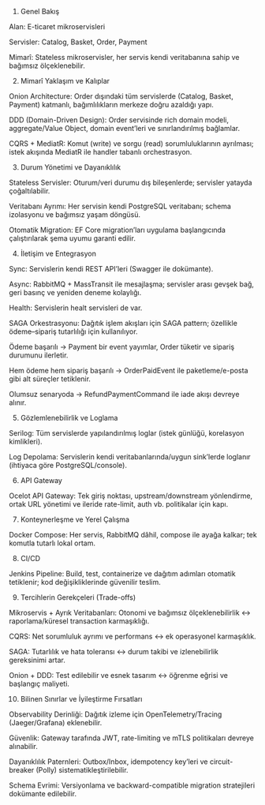 1) Genel Bakış

Alan: E-ticaret mikroservisleri

Servisler: Catalog, Basket, Order, Payment

Mimarî: Stateless mikroservisler, her servis kendi veritabanına sahip ve bağımsız ölçeklenebilir.

2) Mimarî Yaklaşım ve Kalıplar

Onion Architecture: Order dışındaki tüm servislerde (Catalog, Basket, Payment) katmanlı, bağımlılıkların merkeze doğru azaldığı yapı.

DDD (Domain-Driven Design): Order servisinde rich domain modeli, aggregate/Value Object, domain event’leri ve sınırlandırılmış bağlamlar.

CQRS + MediatR: Komut (write) ve sorgu (read) sorumluluklarının ayrılması; istek akışında MediatR ile handler tabanlı orchestrasyon.

3) Durum Yönetimi ve Dayanıklılık

Stateless Servisler: Oturum/veri durumu dış bileşenlerde; servisler yatayda çoğaltılabilir.

Veritabanı Ayrımı: Her servisin kendi PostgreSQL veritabanı; schema izolasyonu ve bağımsız yaşam döngüsü.

Otomatik Migration: EF Core migration’ları uygulama başlangıcında çalıştırılarak şema uyumu garanti edilir.


4) İletişim ve Entegrasyon

Sync: Servislerin kendi REST API’leri (Swagger ile dokümante).

Async: RabbitMQ + MassTransit ile mesajlaşma; servisler arası gevşek bağ, geri basınç ve yeniden deneme kolaylığı.

Health: Servislerin healt servisleri de var.

SAGA Orkestrasyonu: Dağıtık işlem akışları için SAGA pattern; özellikle ödeme–sipariş tutarlılığı için kullanılıyor.

Ödeme başarılı → Payment bir event yayımlar, Order tüketir ve sipariş durumunu ilerletir.

Hem ödeme hem sipariş başarılı → OrderPaidEvent ile paketleme/e-posta gibi alt süreçler tetiklenir.

Olumsuz senaryoda → RefundPaymentCommand ile iade akışı devreye alınır.

5) Gözlemlenebilirlik ve Loglama

Serilog: Tüm servislerde yapılandırılmış loglar (istek günlüğü, korelasyon kimlikleri).

Log Depolama: Servislerin kendi veritabanlarında/uygun sink’lerde loglanır (ihtiyaca göre PostgreSQL/console).

6) API Gateway

Ocelot API Gateway: Tek giriş noktası, upstream/downstream yönlendirme, ortak URL yönetimi ve ileride rate-limit, auth vb. politikalar için kapı.

7) Konteynerleşme ve Yerel Çalışma

Docker Compose: Her servis, RabbitMQ dâhil, compose ile ayağa kalkar; tek komutla tutarlı lokal ortam.

8) CI/CD

Jenkins Pipeline: Build, test, containerize ve dağıtım adımları otomatik tetiklenir; kod değişikliklerinde güvenilir teslim.

9) Tercihlerin Gerekçeleri (Trade-offs)

Mikroservis + Ayrık Veritabanları: Otonomi ve bağımsız ölçeklenebilirlik ↔ raporlama/küresel transaction karmaşıklığı.

CQRS: Net sorumluluk ayrımı ve performans ↔ ek operasyonel karmaşıklık.

SAGA: Tutarlılık ve hata toleransı ↔ durum takibi ve izlenebilirlik gereksinimi artar.

Onion + DDD: Test edilebilir ve esnek tasarım ↔ öğrenme eğrisi ve başlangıç maliyeti.

10) Bilinen Sınırlar ve İyileştirme Fırsatları

Observability Derinliği: Dağıtık izleme için OpenTelemetry/Tracing (Jaeger/Grafana) eklenebilir.

Güvenlik: Gateway tarafında JWT, rate-limiting ve mTLS politikaları devreye alınabilir.

Dayanıklılık Paternleri: Outbox/Inbox, idempotency key’leri ve circuit-breaker (Polly) sistematikleştirilebilir.

Schema Evrimi: Versiyonlama ve backward-compatible migration stratejileri dokümante edilebilir.
